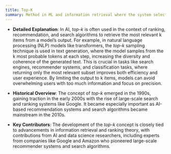 ```yaml
---
title: Top-K
summary: Method in ML and information retrieval where the system selects the k most relevant or highest-scoring items from a larger set of predictions or results.
---
```

- **Detailed Explanation**: In AI, _top-k_ is often used in the context of ranking, recommendation, and search algorithms to retrieve the most relevant k items from a model’s output. For example, in natural language processing (NLP) models like transformers, the _top-k_ sampling technique is used in text generation, where the model samples from the k most probable tokens at each step, increasing the diversity and coherence of the generated text. This is crucial in tasks like search engines, recommender systems, and classification tasks, where returning only the most relevant subset improves both efficiency and user experience. By limiting the output to k items, models can avoid overwhelming users with too much information and focus on precision.
    
- **Historical Overview**: The concept of _top-k_ emerged in the 1990s, gaining traction in the early 2000s with the rise of large-scale search and ranking systems like Google. It became especially important as AI-based recommendation systems and search algorithms became mainstream in the 2010s.
    
- **Key Contributors**: The development of the _top-k_ concept is closely tied to advancements in information retrieval and ranking theory, with contributions from AI and data science researchers, including experts from companies like Google and Amazon who pioneered large-scale recommender systems and search algorithms.